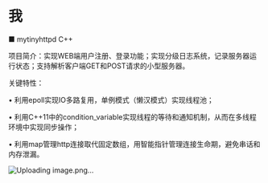 # 我
■	mytinyhttpd  C++    

项目简介：实现WEB端用户注册、登录功能；实现分级日志系统，记录服务器运行状态；支持解析客户端GET和POST请求的小型服务器。

关键特性：

•	利用epoll实现IO多路复用，单例模式（懒汉模式）实现线程池；

•	利用C++11中的condition_variable实现线程的等待和通知机制，从而在多线程环境中实现同步操作；

•	利用map管理http连接取代固定数组，用智能指针管理连接生命期，避免串话和内存泄漏。

![Uploading image.png…]()



